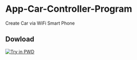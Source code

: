 # App-Car-Controller-Program

Create Car via WiFi Smart Phone 

## Dowload

[![Try in PWD](https://play.google.com/intl/vi/badges/images/generic/vi_badge_web_generic.png?hl=vi)](https://play.google.com/store/apps/details?id=bao.bon.wificar&fbclid=IwAR3YgmXNkmku0ASb8SiB5wBRETRY7DuGUuZAwhAd36Q5YIzrs3mkmLCsAxM)
